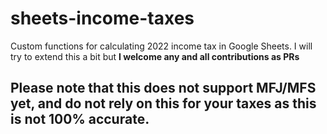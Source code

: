 # sheets-income-taxes
Custom functions for calculating 2022 income tax in Google Sheets. I will try to extend this a bit but **I welcome any and all contributions as PRs**

## Please note that this does not support MFJ/MFS yet, and do not rely on this for your taxes as this is not 100% accurate.
